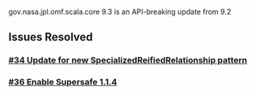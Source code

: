 gov.nasa.jpl.omf.scala.core 9.3 is an API-breaking update from 9.2

## Issues Resolved

### [#34 Update for new SpecializedReifiedRelationship pattern](https://github.com/JPL-IMCE/gov.nasa.jpl.omf.scala.core/issues/34)

### [#36 Enable Supersafe 1.1.4](https://github.com/JPL-IMCE/gov.nasa.jpl.omf.scala.core/issues/36)
